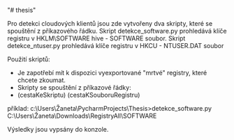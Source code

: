 ﻿"# thesis" 

Pro detekci cloudových klientů jsou zde vytvořeny dva skripty, které se spouštění z příkazového řádku.
Skript detekce_software.py prohledává klíče registru v HKLM\SOFTWARE hive - SOFTWARE soubor.
Skript detekce_ntuser.py prohledává klíče registru v HKCU - NTUSER.DAT soubor

Použití skriptů:
- Je zapotřebí mít k dispozici vyexportované "mrtvé" registry, které chcete zkoumat.
- Skripty se spouštění z příkazové řádky:
- (cestaKeSkriptu) (cestaKSouboruRegistru)

příklad:
c:\Users\Žaneta\PycharmProjects\Thesis>detekce_software.py C:\Users\Žaneta\Downloads\RegistryAll\SOFTWARE
 
Výsledky jsou vypsány do konzole.

  
